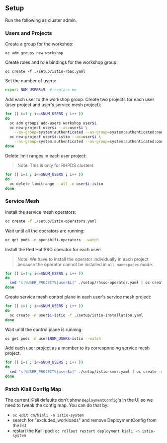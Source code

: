 ## Setup

Run the following as cluster admin.

### Users and Projects

Create a group for the workshop:
```
oc adm groups new workshop
```

Create roles and role bindings for the workshop group:
```
oc create -f ./setup/istio-rbac.yaml
```

Set the number of users:
```bash
export NUM_USERS=5  # replace me
```

Add each user to the workshop group.  Create two projects for each user (user project and user's service mesh project):

```bash
for (( i=1 ; i<=$NUM_USERS ; i++ ))
do
  oc adm groups add-users workshop user$i
  oc new-project user$i --as=user$i \
    --as-group=system:authenticated --as-group=system:authenticated:oauth
  oc new-project user$i-istio --as=user$i \
    --as-group=system:authenticated --as-group=system:authenticated:oauth
done
```

Delete limit ranges in each user project:
> Note: This is only for RHPDS clusters

```bash
for (( i=1 ; i<=$NUM_USERS ; i++ ))
do
  oc delete limitrange --all -n user$i-istio
done
```

### Service Mesh

Install the service mesh operators:

```bash
oc create -f ./setup/istio-operators.yaml
```

Wait until all the operators are running:

```bash
oc get pods -n openshift-operators --watch
```

Install the Red Hat SSO operator for each user:
> Note: We have to install the operator individually in each project because the operator cannot be installed in `all namespaces` mode.

```bash
for (( i=1 ; i<=$NUM_USERS ; i++ ))
do
  sed "s|%USER_PROJECT%|user$i|" ./setup/rhsso-operator.yaml | oc create -n user$i -f -
done
```

Create service mesh control plane in each user's service mesh project:

```bash
for (( i=1 ; i<=$NUM_USERS ; i++ ))
do
  oc create -n user$i-istio -f ./setup/istio-installation.yaml
done
```

Wait until the control plane is running:

```bash
oc get pods -n user$NUM_USERS-istio --watch
```

Add each user project as a member to its corresponding service mesh project.

```bash
for (( i=1 ; i<=$NUM_USERS ; i++ ))
do
  sed "s|%USER_PROJECT%|user$i|" ./setup/istio-smmr.yaml | oc create -n user$i-istio -f -
done
```

### Patch Kiali Config Map
The current Kiali defaults don't show `DeploymentConfig`'s in the UI so we need to tweak the config map. You can do that by:
* `oc edit cm/kiali -n istio-system`
* search for "excluded_workloads" and remove DeploymentConfig from the list
* restart the Kaili pod: `oc rollout restart deployment kiali -n istio-system`
